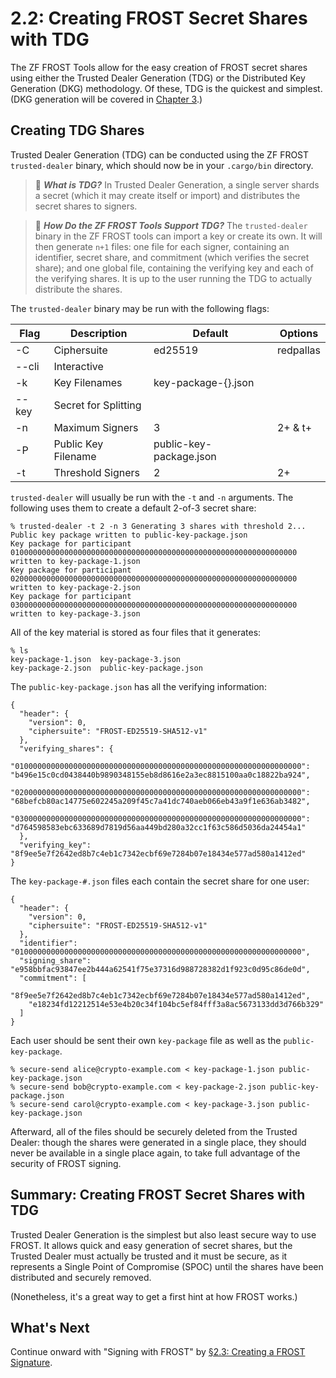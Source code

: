 # 2.2: Creating FROST Secret Shares with TDG

The ZF FROST Tools allow for the easy creation of FROST secret shares
using either the Trusted Dealer Generation (TDG) or the Distributed
Key Generation (DKG) methodology. Of these, TDG is the quickest and
simplest. (DKG generation will be covered in [Chapter
3](03_0_Advanced_FROST.md).)

## Creating TDG Shares

Trusted Dealer Generation (TDG) can be conducted using the ZF FROST
`trusted-dealer` binary, which should now be in your `.cargo/bin`
directory.

> :book: ***What is TDG?*** In Trusted Dealer Generation, a single
server shards a secret (which it may create itself or import) and
distributes the secret shares to signers.

> :book: ***How Do the ZF FROST Tools Support TDG?*** The
`trusted-dealer` binary in the ZF FROST tools can import a key or
create its own. It will then generate `n+1` files: one file for each
signer, containing an identifier, secret share, and commitment (which
verifies the secret share); and one global file, containing the
verifying key and each of the verifying shares. It is up to the user
running the TDG to actually distribute the shares.

The `trusted-dealer` binary may be run with the following flags:

| Flag | Description | Default | Options |
| ----- | --------- | --------- | --- |
| \-C | Ciphersuite | ed25519 | redpallas |
| \-\-cli | Interactive | <no> |
| \-k | Key Filenames| key-package-{}.json |
| \-\-key | Secret for Splitting | <random> |
| \-n | Maximum Signers | 3 | 2+ & t+ |
| \-P | Public Key Filename | public-key-package.json |
| \-t | Threshold Signers | 2 | 2+ |

`trusted-dealer` will usually be run with the `-t` and `-n`
arguments. The following uses them to create a default 2-of-3 secret share:

```
% trusted-dealer -t 2 -n 3 Generating 3 shares with threshold 2...
Public key package written to public-key-package.json
Key package for participant
0100000000000000000000000000000000000000000000000000000000000000
written to key-package-1.json
Key package for participant
0200000000000000000000000000000000000000000000000000000000000000
written to key-package-2.json
Key package for participant
0300000000000000000000000000000000000000000000000000000000000000
written to key-package-3.json
```

All of the key material is stored as four files that it generates:
```
% ls
key-package-1.json	key-package-3.json
key-package-2.json	public-key-package.json
```

The `public-key-package.json` has all the verifying information:
```
{
  "header": {
    "version": 0,
    "ciphersuite": "FROST-ED25519-SHA512-v1"
  },
  "verifying_shares": {
    "0100000000000000000000000000000000000000000000000000000000000000": "b496e15c0cd0438440b9890348155eb8d8616e2a3ec8815100aa0c18822ba924",
    "0200000000000000000000000000000000000000000000000000000000000000": "68befcb80ac14775e602245a209f45c7a41dc740aeb066eb43a9f1e636ab3482",
    "0300000000000000000000000000000000000000000000000000000000000000": "d764598583ebc633689d7819d56aa449bd280a32cc1f63c586d5036da24454a1"
  },
  "verifying_key": "8f9ee5e7f2642ed8b7c4eb1c7342ecbf69e7284b07e18434e577ad580a1412ed"
}
```
The `key-package-#.json` files each contain the secret share for one user:
```
{
  "header": {
    "version": 0,
    "ciphersuite": "FROST-ED25519-SHA512-v1"
  },
  "identifier": "0100000000000000000000000000000000000000000000000000000000000000",
  "signing_share": "e958bbfac93847ee2b444a62541f75e37316d988728382d1f923c0d95c86de0d",
  "commitment": [
    "8f9ee5e7f2642ed8b7c4eb1c7342ecbf69e7284b07e18434e577ad580a1412ed",
    "e18234fd12212514e53e4b20c34f104bc5ef84fff3a8ac5673133dd3d766b329"
  ]
}
```
Each user should be sent their own `key-package` file as well as the
`public-key-package`.
```
% secure-send alice@crypto-example.com < key-package-1.json public-key-package.json
% secure-send bob@crypto-example.com < key-package-2.json public-key-package.json
% secure-send carol@crypto-example.com < key-package-3.json public-key-package.json
```
Afterward, all of the files should be securely deleted from the
Trusted Dealer: though the shares were generated in a single place,
they should never be available in a single place again, to take full
advantage of the security of FROST signing.

## Summary: Creating FROST Secret Shares with TDG

Trusted Dealer Generation is the simplest but also least secure way to
use FROST. It allows quick and easy generation of secret shares, but
the Trusted Dealer must actually be trusted and it must be secure, as
it represents a Single Point of Compromise (SPOC) until the shares
have been distributed and securely removed.

(Nonetheless, it's a great way to get a first hint at how FROST works.)

## What's Next

Continue onward with "Signing with FROST" by
[§2.3: Creating a FROST Signature](02_3_Creating_FROST_Signature.md).


